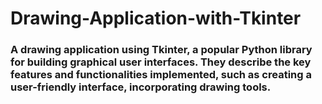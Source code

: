 # Drawing-Application-with-Tkinter
### A drawing application using Tkinter, a popular Python library for building graphical user interfaces. They describe the key features and functionalities implemented, such as creating a user-friendly interface, incorporating drawing tools.
